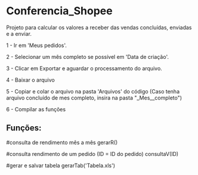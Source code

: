 # Conferencia_Shopee
Projeto para calcular os valores a receber das vendas concluídas, enviadas e a enviar.

1 - Ir em 'Meus pedidos'.

2 - Selecionar um mês completo se possível em 'Data de criação'.

3 - Clicar em Exportar e aguardar o processamento do arquivo.

4 - Baixar o arquivo

5 - Copiar e colar o arquivo na pasta 'Arquivos' do código (Caso tenha arquivo concluído de mes completo, insira na pasta "_Mes__completo")

6 - Compilar as funções


## Funções:
#consulta de rendimento mês a mês 
gerarR()

#consulta rendimento de um pedido (ID = ID do pedido)
consultaV(ID)

#gerar e salvar tabela
gerarTab('Tabela.xls')
